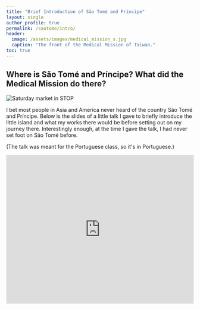 ```yaml
---
title: "Brief Introduction of São Tomé and Príncipe"
layout: single
author_profile: true
permalink: /saotome/intro/
header:
  image: /assets/images/medical_mission_s.jpg
  caption: "The front of the Medical Mission of Taiwan."
toc: true
---
```


## Where is São Tomé and Príncipe? What did the Medical Mission do there?

![Saturday market in STOP](/assets/images/market.jpg)

I bet most people in Asia and America never heard of the country São Tomé and Príncipe. Below is the slides of a little talk I gave to briefly introduce the little island and what my works there would be before setting out on my journey there. Interestingly enough, at the time I gave the talk, I had never set foot on São Tomé before.

(The talk was meant for the Portuguese class, so it's in Portuguese.)


<style>
.responsive-wrap iframe{ max-width: 100%;}
</style>
<div class="responsive-wrap">
	<iframe id="iframe_container" frameborder="0" webkitallowfullscreen="" mozallowfullscreen="" allowfullscreen="" allow="autoplay; fullscreen" width="550" height="400" src="https://prezi.com/embed/pmadw9sovca9/?bgcolor=ffffff&amp;lock_to_path=0&amp;autoplay=0&amp;autohide_ctrls=0&amp;landing_data=bHVZZmNaNDBIWnNjdEVENDRhZDFNZGNIUE43MHdLNWpsdFJLb2ZHanI0OFRkSWxNRUpxT0x4WEJFSU9PQmZCdkV3PT0&amp;landing_sign=Pm4jaVEvP22yp2o6DeK1IaPXWzhJb7XH8blJ674iK7I"></iframe>
</div>
